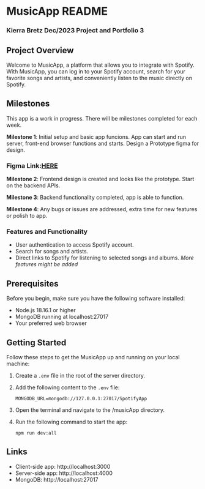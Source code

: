 # MusicApp README

### Kierra Bretz Dec/2023 Project and Portfolio 3

## Project Overview

Welcome to MusicApp, a platform that allows you to integrate with Spotify. With MusicApp, you can log in to your Spotify account, search for your favorite songs and artists, and conveniently listen to the music directly on Spotify.

## Milestones

This app is a work in progress. There will be milestones completed for each week.

**Milestone 1**: Initial setup and basic app funcions. App can start and run server, front-end browser functions and starts. Design a Prototype figma for design.

### Figma Link:[HERE](https://www.figma.com/file/zxXGXVgcpLhJyR6qxG7eIN/Untitled?type=design&node-id=0%3A1&mode=design&t=6p0XO8lGla43UAlS-1)

**Milestone 2**: Frontend design is created and looks like the prototype. Start on the backend APIs.

**Milestone 3**: Backend functionality completed, app is able to function.

**Milestone 4**: Any bugs or issues are addressed, extra time for new features or polish to app.

### Features and Functionality

- User authentication to access Spotify account.
- Search for songs and artists.
- Direct links to Spotify for listening to selected songs and albums.
  _More features might be added_

## Prerequisites

Before you begin, make sure you have the following software installed:

- Node.js 18.16.1 or higher
- MongoDB running at localhost:27017
- Your preferred web browser

## Getting Started

Follow these steps to get the MusicApp up and running on your local machine:

1. Create a `.env` file in the root of the server directory.

2. Add the following content to the `.env` file:

   ```
   MONGODB_URL=mongodb://127.0.0.1:27017/SpotifyApp
   ```

3. Open the terminal and navigate to the /musicApp directory.

4. Run the following command to start the app:

   ```
   npm run dev:all
   ```

## Links

- Client-side app: http://localhost:3000
- Server-side app: http://localhost:4000
- MongoDB: http://localhost:27017
